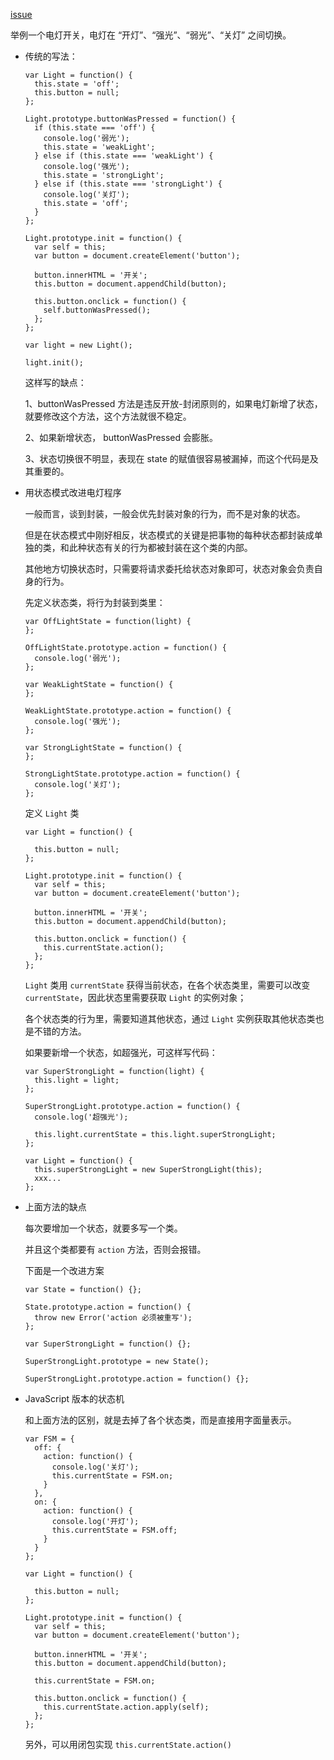[issue](https://github.com/hoperyy/blog/issues/35)

举例一个电灯开关，电灯在 “开灯”、“强光”、“弱光”、“关灯” 之间切换。

+ 传统的写法：

  ```
  var Light = function() {
    this.state = 'off';
    this.button = null;
  };

  Light.prototype.buttonWasPressed = function() {
    if (this.state === 'off') {
      console.log('弱光');
      this.state = 'weakLight';
    } else if (this.state === 'weakLight') {
      console.log('强光');
      this.state = 'strongLight';
    } else if (this.state === 'strongLight') {
      console.log('关灯');
      this.state = 'off';
    }
  };

  Light.prototype.init = function() {
    var self = this;
    var button = document.createElement('button');

    button.innerHTML = '开关';
    this.button = document.appendChild(button);

    this.button.onclick = function() {
      self.buttonWasPressed();
    };
  };

  var light = new Light();

  light.init();
  ```

  这样写的缺点：

  1、buttonWasPressed 方法是违反开放-封闭原则的，如果电灯新增了状态，就要修改这个方法，这个方法就很不稳定。

  2、如果新增状态， buttonWasPressed 会膨胀。

  3、状态切换很不明显，表现在 state 的赋值很容易被漏掉，而这个代码是及其重要的。

+ 用状态模式改进电灯程序

  一般而言，谈到封装，一般会优先封装对象的行为，而不是对象的状态。

  但是在状态模式中刚好相反，状态模式的关键是把事物的每种状态都封装成单独的类，和此种状态有关的行为都被封装在这个类的内部。

  其他地方切换状态时，只需要将请求委托给状态对象即可，状态对象会负责自身的行为。

  先定义状态类，将行为封装到类里：

  ```
  var OffLightState = function(light) {
  };

  OffLightState.prototype.action = function() {
    console.log('弱光');
  };

  var WeakLightState = function() {
  };

  WeakLightState.prototype.action = function() {
    console.log('强光');
  };

  var StrongLightState = function() {
  };

  StrongLightState.prototype.action = function() {
    console.log('关灯');
  };
  ```

  定义 `Light` 类

  ```
  var Light = function() {
    
    this.button = null;
  };

  Light.prototype.init = function() {
    var self = this;
    var button = document.createElement('button');

    button.innerHTML = '开关';
    this.button = document.appendChild(button);

    this.button.onclick = function() {
      this.currentState.action();
    };
  };
  ```

  `Light` 类用 `currentState` 获得当前状态，在各个状态类里，需要可以改变 `currentState`，因此状态里需要获取 `Light` 的实例对象；

  各个状态类的行为里，需要知道其他状态，通过 `Light` 实例获取其他状态类也是不错的方法。

  如果要新增一个状态，如超强光，可这样写代码：

  ```
  var SuperStrongLight = function(light) {
    this.light = light;
  };

  SuperStrongLight.prototype.action = function() {
    console.log('超强光');

    this.light.currentState = this.light.superStrongLight;
  };
  ```

  ```
  var Light = function() {
    this.superStrongLight = new SuperStrongLight(this);
    xxx...
  };
  ```

+ 上面方法的缺点

  每次要增加一个状态，就要多写一个类。

  并且这个类都要有 `action` 方法，否则会报错。

  下面是一个改进方案

  ```
  var State = function() {};

  State.prototype.action = function() {
    throw new Error('action 必须被重写');
  };

  var SuperStrongLight = function() {};

  SuperStrongLight.prototype = new State();

  SuperStrongLight.prototype.action = function() {};
  ```

+ JavaScript 版本的状态机

  和上面方法的区别，就是去掉了各个状态类，而是直接用字面量表示。

  ```
  var FSM = {
    off: {
      action: function() {
        console.log('关灯');
        this.currentState = FSM.on;
      }
    },
    on: {
      action: function() {
        console.log('开灯');
        this.currentState = FSM.off;
      }
    }
  };

  var Light = function() {
    
    this.button = null;
  };

  Light.prototype.init = function() {
    var self = this;
    var button = document.createElement('button');

    button.innerHTML = '开关';
    this.button = document.appendChild(button);

    this.currentState = FSM.on;

    this.button.onclick = function() {
      this.currentState.action.apply(self);
    };
  };
  ```

  另外，可以用闭包实现 `this.currentState.action()`


